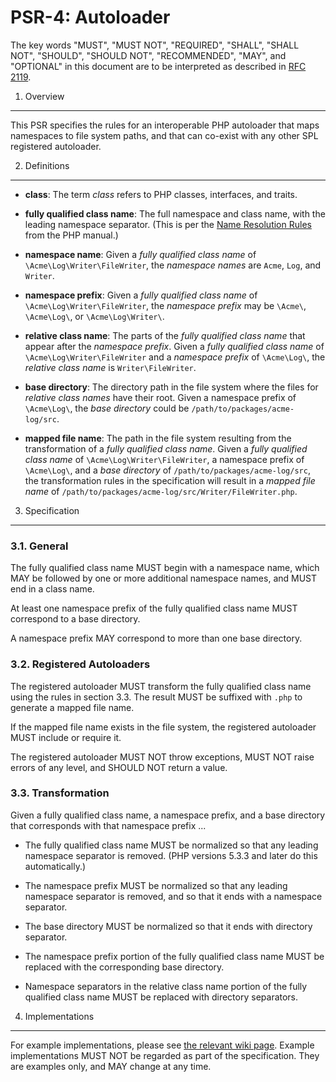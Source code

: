 PSR-4: Autoloader
=================

The key words "MUST", "MUST NOT", "REQUIRED", "SHALL", "SHALL NOT", "SHOULD",
"SHOULD NOT", "RECOMMENDED", "MAY", and "OPTIONAL" in this document are to be
interpreted as described in [RFC 2119](http://tools.ietf.org/html/rfc2119).


1. Overview
-----------

This PSR specifies the rules for an interoperable PHP autoloader that maps
namespaces to file system paths, and that can co-exist with any other SPL
registered autoloader.


2. Definitions
--------------

- **class**: The term _class_ refers to PHP classes, interfaces, and traits.

- **fully qualified class name**: The full namespace and class name, with the
  leading namespace separator. (This is per the
  [Name Resolution Rules](http://php.net/manual/en/language.namespaces.rules.php)
  from the PHP manual.)

- **namespace name**: Given a _fully qualified class name_ of
  `\Acme\Log\Writer\FileWriter`, the _namespace names_ are `Acme`, `Log`, and
  `Writer`.
  
- **namespace prefix**: Given a _fully qualified class name_ of
  `\Acme\Log\Writer\FileWriter`, the _namespace prefix_ may be `\Acme\`,
  `\Acme\Log\`, or `\Acme\Log\Writer\`.

- **relative class name**: The parts of the _fully qualified class name_ that
  appear after the _namespace prefix_. Given a _fully qualified class name_ of
  `\Acme\Log\Writer\FileWriter` and a _namespace prefix_ of `\Acme\Log\`, the
  _relative class name_ is `Writer\FileWriter`.

- **base directory**: The directory path in the file system where the files
  for _relative class names_ have their root. Given a namespace prefix of 
  `\Acme\Log\`, the _base directory_ could be `/path/to/packages/acme-log/src`.

- **mapped file name**: The path in the file system resulting from the
  transformation of a _fully qualified class name_. Given a _fully qualified
  class name_ of `\Acme\Log\Writer\FileWriter`, a namespace prefix of
  `\Acme\Log\`, and a _base directory_ of `/path/to/packages/acme-log/src`,
  the transformation rules in the specification will result in a _mapped file
  name_ of `/path/to/packages/acme-log/src/Writer/FileWriter.php`.


3. Specification
----------------

### 3.1. General

The fully qualified class name MUST begin with a namespace name, which MAY be
followed by one or more additional namespace names, and MUST end in a class
name.

At least one namespace prefix of the fully qualified class name MUST
correspond to a base directory.

A namespace prefix MAY correspond to more than one base directory.

### 3.2. Registered Autoloaders

The registered autoloader MUST transform the fully qualified class name
using the rules in section 3.3. The result MUST be suffixed with `.php` to
generate a mapped file name.

If the mapped file name exists in the file system, the registered autoloader
MUST include or require it.

The registered autoloader MUST NOT throw exceptions, MUST NOT raise errors of
any level, and SHOULD NOT return a value.

### 3.3. Transformation

Given a fully qualified class name, a namespace prefix, and a base directory
that corresponds with that namespace prefix ...

- The fully qualified class name MUST be normalized so that any leading
  namespace separator is removed. (PHP versions 5.3.3 and later do this
  automatically.)

- The namespace prefix MUST be normalized so that any leading namespace
  separator is removed, and so that it ends with a namespace separator.

- The base directory MUST be normalized so that it ends with directory
  separator.

- The namespace prefix portion of the fully qualified class name MUST be
  replaced with the corresponding base directory.

- Namespace separators in the relative class name portion of the fully
  qualified class name MUST be replaced with directory separators.


4. Implementations
------------------

For example implementations, please see [the relevant wiki page][examples].
Example implementations MUST NOT be regarded as part of the specification. 
They are examples only, and MAY change at any time.

[examples]: https://github.com/php-fig/fig-standards/wiki/PSR-4-Example-Implementations
